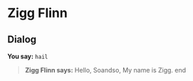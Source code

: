 # Zigg Flinn


## Dialog

**You say:** `hail`



>**Zigg Flinn says:** Hello, Soandso, My name is Zigg.
end